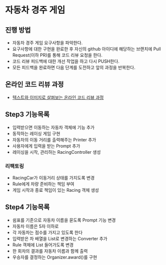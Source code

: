 # 자동차 경주 게임
## 진행 방법
* 자동차 경주 게임 요구사항을 파악한다.
* 요구사항에 대한 구현을 완료한 후 자신의 github 아이디에 해당하는 브랜치에 Pull Request(이하 PR)를 통해 코드 리뷰 요청을 한다.
* 코드 리뷰 피드백에 대한 개선 작업을 하고 다시 PUSH한다.
* 모든 피드백을 완료하면 다음 단계를 도전하고 앞의 과정을 반복한다.

## 온라인 코드 리뷰 과정
* [텍스트와 이미지로 살펴보는 온라인 코드 리뷰 과정](https://github.com/next-step/nextstep-docs/tree/master/codereview)

## Step3 기능목록 
- 입력받으면 이동하는 자동차 객체에 기능 추가
- 동작하는 레이싱 게임 구현
- 자동차의 이동 거리를 출력해주는 Printer 추가 
- 사용자에게 입력을 받는 Prompt 추가 
- 레이싱을 시작, 관리하는 RacingController 생성
 
### 리팩토링
- RacingCar가 이동거리 상태를 가지도록 변경
- Rule에게 차량 준비하는 책임 부여 
- 게임 시작과 종료 책임이 있는 Racing 객체 생성

## Step4 기능목록 
- 쉼표를 기준으로 자동차 이름을 묻도록 Prompt 기능 변경
- 자동차 이름은 5자 이하로 
- 각 자동차는 점수를 가지고 있도록 한다 
- 입력받은 차 배열을 List<Car>로 변경하는 Converter 추가 
- Rule 객체에 List<Car> 들어가도록 변경 
- 한 회차의 결과를 자동차 이름과 함께 출력 
- 우승자를 결정하는 Organizer.award()를 구현
